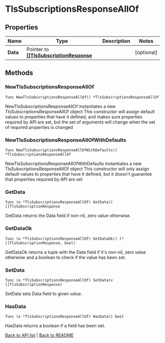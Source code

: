 # TlsSubscriptionsResponseAllOf

## Properties

Name | Type | Description | Notes
------------ | ------------- | ------------- | -------------
**Data** | Pointer to [**[]TlsSubscriptionResponse**](TlsSubscriptionResponse.md) |  | [optional] 

## Methods

### NewTlsSubscriptionsResponseAllOf

`func NewTlsSubscriptionsResponseAllOf() *TlsSubscriptionsResponseAllOf`

NewTlsSubscriptionsResponseAllOf instantiates a new TlsSubscriptionsResponseAllOf object
This constructor will assign default values to properties that have it defined,
and makes sure properties required by API are set, but the set of arguments
will change when the set of required properties is changed

### NewTlsSubscriptionsResponseAllOfWithDefaults

`func NewTlsSubscriptionsResponseAllOfWithDefaults() *TlsSubscriptionsResponseAllOf`

NewTlsSubscriptionsResponseAllOfWithDefaults instantiates a new TlsSubscriptionsResponseAllOf object
This constructor will only assign default values to properties that have it defined,
but it doesn't guarantee that properties required by API are set

### GetData

`func (o *TlsSubscriptionsResponseAllOf) GetData() []TlsSubscriptionResponse`

GetData returns the Data field if non-nil, zero value otherwise.

### GetDataOk

`func (o *TlsSubscriptionsResponseAllOf) GetDataOk() (*[]TlsSubscriptionResponse, bool)`

GetDataOk returns a tuple with the Data field if it's non-nil, zero value otherwise
and a boolean to check if the value has been set.

### SetData

`func (o *TlsSubscriptionsResponseAllOf) SetData(v []TlsSubscriptionResponse)`

SetData sets Data field to given value.

### HasData

`func (o *TlsSubscriptionsResponseAllOf) HasData() bool`

HasData returns a boolean if a field has been set.


[Back to API list](../README.md#documentation-for-api-endpoints) | [Back to README](../README.md)


